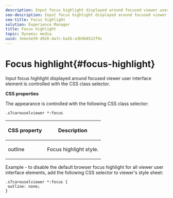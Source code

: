 ```yaml
---
description: Input focus highlight displayed around focused viewer user interface element is controlled with the CSS class selector.
seo-description: Input focus highlight displayed around focused viewer user interface element is controlled with the CSS class selector.
seo-title: Focus highlight
solution: Experience Manager
title: Focus highlight
topic: Dynamic media
uuid: 3eee3e59-d926-4a7c-ba2b-a3b9b8522f9c
---
```


# Focus highlight{#focus-highlight}

Input focus highlight displayed around focused viewer user interface element is controlled with the CSS class selector.

<a id="section_061E550C1C1D4DB2BD663A898895B38C"></a>

**CSS properties**

The appearance is controlled with the following CSS class selector:

```
.s7carouselviewer *:focus
```

<table id="table_94EE3F5BBE4547C0B4943471CEE7EDE4"> 
 <thead> 
  <tr> 
   <th colname="col1" class="entry"> <p> CSS property </p> </th> 
   <th colname="col2" class="entry"> <p>Description </p> </th> 
  </tr> 
 </thead>
 <tbody> 
  <tr> 
   <td colname="col1"> <p> <span class="codeph"> outline </span> </p> </td> 
   <td colname="col2"> <p>Focus highlight style. </p> </td> 
  </tr> 
 </tbody> 
</table>

Example - to disable the default browser focus highlight for all viewer user interface elements, add the following CSS selector to viewer's style sheet:

```
.s7carouselviewer *:focus { 
 outline: none; 
}
```

